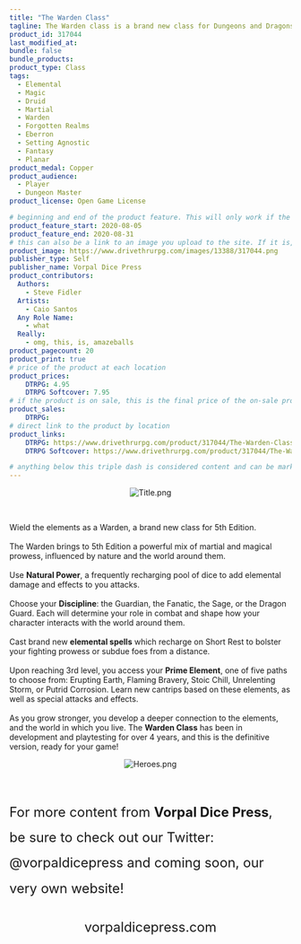 ```yaml
---
title: "The Warden Class"
tagline: The Warden class is a brand new class for Dungeons and Dragons 5th Edition, combining elemental magic and martial prowess!
product_id: 317044
last_modified_at:
bundle: false
bundle_products:
product_type: Class
tags:
  - Elemental
  - Magic
  - Druid
  - Martial
  - Warden
  - Forgotten Realms
  - Eberron
  - Setting Agnostic
  - Fantasy
  - Planar
product_medal: Copper
product_audience:
  - Player
  - Dungeon Master
product_license: Open Game License

# beginning and end of the product feature. This will only work if the site is updated within several weeks of when the feature is supposed to happen. Making a new post counts as updating.
product_feature_start: 2020-08-05
product_feature_end: 2020-08-31
# this can also be a link to an image you upload to the site. If it is, it must start with a "/" or be a full link
product_image: https://www.drivethrurpg.com/images/13388/317044.png
publisher_type: Self
publisher_name: Vorpal Dice Press
product_contributors:
  Authors:
    - Steve Fidler
  Artists:
    - Caio Santos
  Any Role Name:
    - what
  Really:
    - omg, this, is, amazeballs
product_pagecount: 20
product_print: true
# price of the product at each location
product_prices:
    DTRPG: 4.95
    DTRPG Softcover: 7.95
# if the product is on sale, this is the final price of the on-sale product for each location that it is on sale. The sales % will be calculated and displayed based on the difference between product_prices and product_sales
product_sales:
    DTRPG:
# direct link to the product by location
product_links:
    DTRPG: https://www.drivethrurpg.com/product/317044/The-Warden-Class-5e?affiliate_id=1713687
    DTRPG Softcover: https://www.drivethrurpg.com/product/317044/The-Warden-Class-5e?affiliate_id=1713687

# anything below this triple dash is considered content and can be markup or html. It should be fully HTML compatible as long as your tags are formatted correctly.
---
```


<div>
  <p style="text-align: center;"><img src="https://www.drivethrurpg.com/images/13388/_product_images/317044/Title.png" alt="Title.png" /></p>
  <br />
  <p>Wield the elements as a Warden, a brand new class for 5th Edition.<br /><br /> The Warden brings to 5th Edition a powerful mix of martial and magical prowess, influenced by nature
    and the world around them. <br /><br /> Use <b>Natural Power</b>, a frequently recharging pool of dice to add elemental damage and effects to you attacks. <br /><br /> Choose your <b>Discipline</b>: the Guardian, the Fanatic, the Sage, or the
    Dragon Guard. Each will determine your role in combat and shape how your character interacts with the world around them. <br /><br /> Cast brand new <b>elemental spells</b> which recharge on Short Rest to bolster your fighting prowess or subdue
    foes from a distance. <br /><br /> Upon reaching 3rd level, you access your <b>Prime Element</b>, one of five paths to choose from: Erupting Earth, Flaming Bravery, Stoic Chill, Unrelenting Storm, or Putrid Corrosion. Learn new cantrips based on
    these elements, as well as special attacks and effects. <br /><br /> As you grow stronger, you develop a deeper connection to the elements, and the world in which you live. The <b>Warden Class</b> has been in development and playtesting for over
    4 years, and this is the definitive version, ready for your game!</p>
  <p style="text-align: center;"><img src="https://www.drivethrurpg.com/images/13388/_product_images/317044/Heroes.png" alt="Heroes.png" /></p>
  <br />
  <p style="text-align: left; font-size: 1.7em; line-height: 1.9em;">For more content from <b>Vorpal Dice Press</b>, be sure to check out our Twitter: <a>@vorpaldicepress</a> and coming soon, our very own website!</p>
  <p style="text-align: center; font-size: 1.7em; line-height: 1.9em;"><a>vorpaldicepress.com</a></p>
</div>
